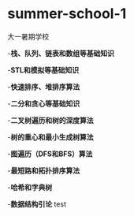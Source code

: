 # summer-school-1
大一暑期学校

  -**栈、队列、链表和数组等基础知识**
  
  -**STL和模拟等基础知识**
  
  -**快速排序、堆排序算法**
  
  -**二分和贪心等基础知识**
  
  -**二叉树遍历和树的深度算法**
  
  -**树的重心和最小生成树算法**
  
  -**图遍历（DFS和BFS）算法**
  
  -**最短路和拓扑排序算法**
  
  -**哈希和字典树**
  
  -**数据结构引论**
test
  
  
